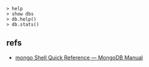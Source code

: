 ```
> help
> show dbs
> db.help()
> db.stats()
```

## refs

- [mongo Shell Quick Reference — MongoDB Manual](https://docs.mongodb.com/manual/reference/mongo-shell/)
